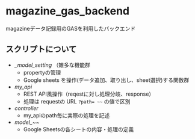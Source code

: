 # magazine_gas_backend
magazineデータ記録用のGASを利用したバックエンド
　　
　　
  
## スクリプトについて

- *_model_setting* （雑多な機能群
  - propertyの管理
  - Google sheets を操作(データ追加、取り出し、sheet選択)する関数群
- *my_api*
  -  REST API風操作（reqestに対し処理分岐、response）
    - 処理は requestの URL `?path= ~~` の値で区別
- *controller*
  - my_apiのpath毎に実際の処理を記述
- *model_~~*
  - Google Sheetsの各シートの内容・処理の定義
